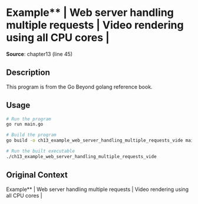 # Example** | Web server handling multiple requests | Video rendering using all CPU cores |

**Source**: chapter13 (line 45)

## Description

This program is from the Go Beyond golang reference book.

## Usage

```bash
# Run the program
go run main.go

# Build the program
go build -o ch13_example_web_server_handling_multiple_requests_vide main.go

# Run the built executable
./ch13_example_web_server_handling_multiple_requests_vide
```

## Original Context

Example** | Web server handling multiple requests | Video rendering using all CPU cores |
